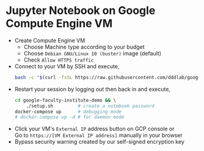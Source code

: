 # Jupyter Notebook on Google Compute Engine VM

* Create Compute Engine VM  
  * Choose Machine type according to your budget
  * Choose `Debian GNU/Linux 10 (buster)` image (default)
  * Check `Allow HTTPS traffic`
* Connect to your VM by SSH and execute,
  ```bash
  bash -c "$(curl -fsSL https://raw.githubusercontent.com/dddlab/google-faculty-institute-demo/master/setup.sh)"
  ```
* Restart your session by logging out then back in and execute,
  ```bash
  cd google-faculty-institute-demo && \
      ./setup.sh         # create a notebook password
  docker-compose up      # debugging mode
  # docker-compose up -d # for daemon mode
  ```  
* Click your VM's `External IP` address button on GCP console or  
  Go to `https://[VM External IP address]` manually in your browser
* Bypass security warning created by our self-signed encryption key
